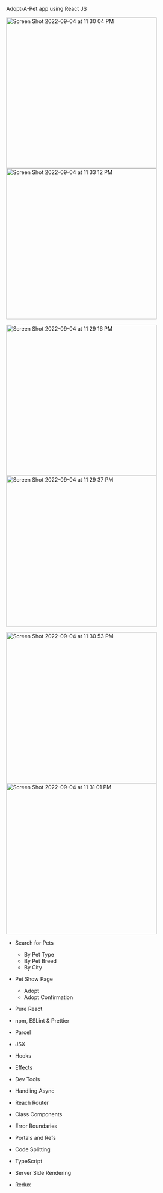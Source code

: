 Adopt-A-Pet app using React JS

<img width="400" alt="Screen Shot 2022-09-04 at 11 30 04 PM" src="https://user-images.githubusercontent.com/13388651/188377438-af0cf40e-bbd7-41c4-92fb-8af3fa0883e8.png"><img width="400" alt="Screen Shot 2022-09-04 at 11 33 12 PM" src="https://user-images.githubusercontent.com/13388651/188378558-e77e22fa-f419-41e9-a563-15bdf78a23fe.png">

<img width="400" alt="Screen Shot 2022-09-04 at 11 29 16 PM" src="https://user-images.githubusercontent.com/13388651/188377557-c072eabd-c9f4-4940-83e7-7e39b4598d14.png"><img width="400" alt="Screen Shot 2022-09-04 at 11 29 37 PM" src="https://user-images.githubusercontent.com/13388651/188377486-06960c99-53e3-4b94-ba33-b95a8987a4f4.png">

<img width="400" alt="Screen Shot 2022-09-04 at 11 30 53 PM" src="https://user-images.githubusercontent.com/13388651/188377535-b42b7c0b-f5d8-4a3f-b9c4-ce50cf267528.png"><img width="400" alt="Screen Shot 2022-09-04 at 11 31 01 PM" src="https://user-images.githubusercontent.com/13388651/188377671-bef70449-e233-43ae-b66c-e499bc73e4d9.png">


- Search for Pets
  - By Pet Type
  - By Pet Breed
  - By City
- Pet Show Page
  - Adopt
  - Adopt Confirmation


- Pure React
- npm, ESLint & Prettier
- Parcel
- JSX
- Hooks
- Effects
- Dev Tools
- Handling Async
- Reach Router
- Class Components
- Error Boundaries
- Portals and Refs
- Code Splitting
- TypeScript
- Server Side Rendering
- Redux
